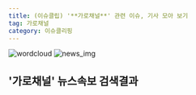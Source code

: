 ```yaml
---
title: (이슈클립) '**가로채널**' 관련 이슈, 기사 모아 보기
tag: 가로채널
category: 이슈클리핑
---
```

![wordcloud](https://s3.ap-northeast-2.amazonaws.com/lyrics101-wordcloud/2018-09-26-1537914507.png)
![news_img](https://user-images.githubusercontent.com/42597476/44507050-1206f400-a6e4-11e8-8d98-7ffbfebb353f.png)
## **'**가로채널**'** 뉴스속보 검색결과

